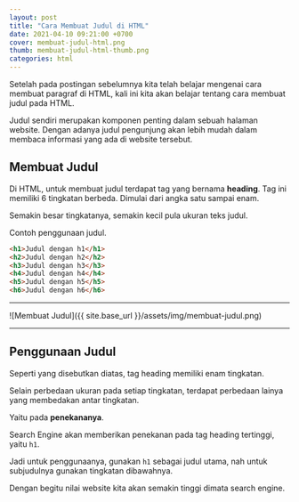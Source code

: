 ```yaml
---
layout: post
title: "Cara Membuat Judul di HTML"
date: 2021-04-10 09:21:00 +0700
cover: membuat-judul-html.png
thumb: membuat-judul-html-thumb.png
categories: html
---
```


Setelah pada postingan sebelumnya kita telah belajar mengenai cara membuat paragraf di HTML, kali ini kita akan belajar tentang cara membuat judul pada HTML.

Judul sendiri merupakan komponen penting dalam sebuah halaman website. Dengan adanya judul pengunjung akan lebih mudah dalam membaca informasi yang ada di website tersebut.

## Membuat Judul

Di HTML, untuk membuat judul terdapat tag yang bernama __heading__. Tag ini memiliki 6 tingkatan berbeda. Dimulai dari angka satu sampai enam.

Semakin besar tingkatanya, semakin kecil pula ukuran teks judul.

Contoh penggunaan judul.

```html
<h1>Judul dengan h1</h1>
<h2>Judul dengan h2</h2>
<h3>Judul dengan h3</h3>
<h4>Judul dengan h4</h4>
<h5>Judul dengan h5</h5>
<h6>Judul dengan h6</h6>
```

***

![Membuat Judul]({{ site.base_url }}/assets/img/membuat-judul.png)

***

## Penggunaan Judul

Seperti yang disebutkan diatas, tag heading memiliki enam tingkatan.

Selain perbedaan ukuran pada setiap tingkatan, terdapat perbedaan lainya yang membedakan antar tingkatan.

Yaitu pada __penekananya__.

Search Engine akan memberikan penekanan pada tag heading tertinggi, yaitu `h1`.

Jadi untuk penggunaanya, gunakan `h1` sebagai judul utama, nah untuk subjudulnya gunakan tingkatan dibawahnya.

Dengan begitu nilai website kita akan semakin tinggi dimata search engine.